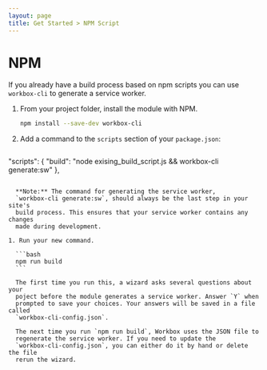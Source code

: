 ```yaml
---
layout: page
title: Get Started > NPM Script
---
```


# NPM

If you already have a build process based on npm scripts you can use
`workbox-cli` to generate a service worker.

1. From your project folder, install the module with NPM.

    ```bash
    npm install --save-dev workbox-cli
    ```

1. Add a command to the `scripts` section of your `package.json`:

    ```json
  "scripts": {
      "build": "node exising_build_script.js && workbox-cli generate:sw"
  },
  ```

    **Note:** The command for generating the service worker,
    `workbox-cli generate:sw`, should always be the last step in your site's
    build process. This ensures that your service worker contains any changes
    made during development.

1. Run your new command.

    ```bash
    npm run build
    ```

    The first time you run this, a wizard asks several questions about your
    poject before the module generates a service worker. Answer `Y` when
    prompted to save your choices. Your answers will be saved in a file called
    `workbox-cli-config.json`.

    The next time you run `npm run build`, Workbox uses the JSON file to
    regenerate the service worker. If you need to update the
    `workbox-cli-config.json`, you can either do it by hand or delete the file
    rerun the wizard.




